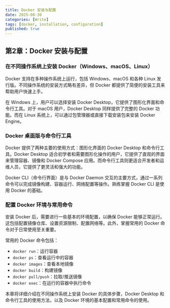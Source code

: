 ```yaml
---
title: Docker 安装与配置
date: 2025-08-30
categories: [Write]
tags: [docker, installation, configuration]
published: true
---
```


## 第2章：Docker 安装与配置

### 在不同操作系统上安装 Docker（Windows、macOS、Linux）

Docker 支持在多种操作系统上运行，包括 Windows、macOS 和各种 Linux 发行版。不同操作系统的安装方式略有差异，但 Docker 都提供了简便的安装工具来帮助用户快速上手。

在 Windows 上，用户可以选择安装 Docker Desktop，它提供了图形化界面和命令行工具。对于 macOS 用户，Docker Desktop 同样提供了完整的 Docker 功能。而在 Linux 系统上，可以通过包管理器或直接下载安装包来安装 Docker Engine。

### Docker 桌面版与命令行工具

Docker 提供了两种主要的使用方式：图形化界面的 Docker Desktop 和命令行工具。Docker Desktop 适合初学者和需要图形化操作的用户，它提供了直观的界面来管理容器、镜像和 Docker Compose 应用。而命令行工具则更适合开发者和运维人员，它提供了更灵活和强大的功能。

Docker CLI（命令行界面）是与 Docker Daemon 交互的主要方式，通过一系列命令可以完成镜像构建、容器运行、网络配置等操作。熟练掌握 Docker CLI 是使用 Docker 的基础。

### 配置 Docker 环境与常用命令

安装 Docker 后，需要进行一些基本的环境配置，以确保 Docker 能够正常运行。这包括配置镜像仓库、设置资源限制、配置网络等。此外，掌握常用的 Docker 命令对于日常使用至关重要。

常用的 Docker 命令包括：
- `docker run`：运行容器
- `docker ps`：查看运行中的容器
- `docker images`：查看本地镜像
- `docker build`：构建镜像
- `docker pull/push`：拉取/推送镜像
- `docker exec`：在运行的容器中执行命令

本章将详细介绍在不同操作系统上安装 Docker 的具体步骤，Docker Desktop 和命令行工具的使用方法，以及 Docker 环境的基本配置和常用命令的使用。